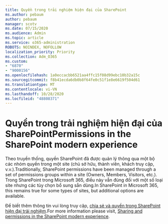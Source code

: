```yaml
---
title: Quyền trong trải nghiệm hiện đại của SharePoint
ms.author: pebaum
author: pebaum
manager: scotv
ms.date: 07/15/2020
ms.audience: Admin
ms.topic: article
ms.service: o365-administration
ROBOTS: NOINDEX, NOFOLLOW
localization_priority: Priority
ms.collection: Adm_O365
ms.custom:
- "6870"
- "9000156"
ms.openlocfilehash: 1a0eccacbb6521aa4ffc15f08d99ebc10b32a15c
ms.sourcegitcommit: f8b41ecda6db0b8f64fe0c51f1e8e6619f504d61
ms.translationtype: MT
ms.contentlocale: vi-VN
ms.lasthandoff: 10/28/2020
ms.locfileid: "48808371"
---
```

# <a name="permissions-in-the-sharepoint-modern-experience"></a><span data-ttu-id="249f4-102">Quyền trong trải nghiệm hiện đại của SharePoint</span><span class="sxs-lookup"><span data-stu-id="249f4-102">Permissions in the SharePoint modern experience</span></span>

<span data-ttu-id="249f4-103">Theo truyền thống, quyền SharePoint đã được quản lý thông qua một bộ các nhóm quyền trong một site (chủ sở hữu, thành viên, khách truy cập, v.v.).</span><span class="sxs-lookup"><span data-stu-id="249f4-103">Traditionally, SharePoint permissions have been managed through a set of permissions groups within a site (Owners, Members, Visitors, etc.).</span></span> <span data-ttu-id="249f4-104">Trong SharePoint trong Microsoft 365, điều này vẫn đúng đối với một số loại site nhưng các tùy chọn bổ sung sẵn dùng.</span><span class="sxs-lookup"><span data-stu-id="249f4-104">In SharePoint in Microsoft 365, this remains true for some types of sites, but additional options are available.</span></span>  

<span data-ttu-id="249f4-105">Để biết thêm thông tin vui lòng truy cập, [chia sẻ và quyền trong SharePoint hiện đại trải nghiệm](https://docs.microsoft.com/sharepoint/modern-experience-sharing-permissions).</span><span class="sxs-lookup"><span data-stu-id="249f4-105">For more information please visit, [Sharing and permissions in the SharePoint modern experience](https://docs.microsoft.com/sharepoint/modern-experience-sharing-permissions).</span></span>
